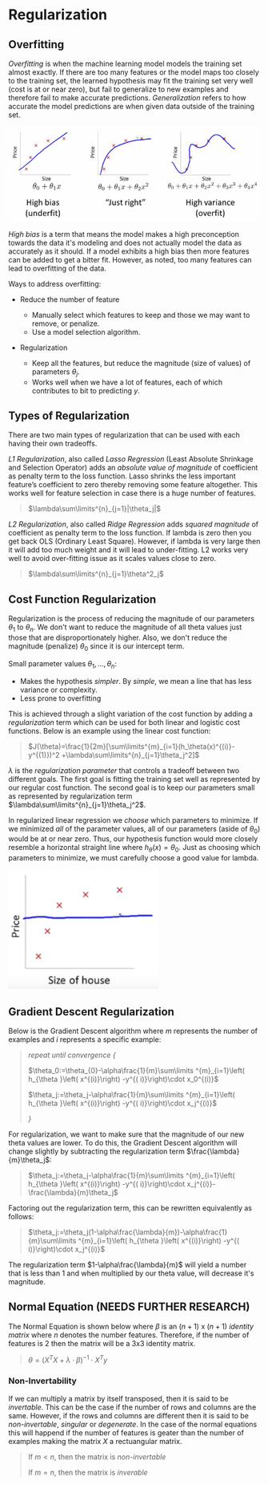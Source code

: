 # Regularization

## Overfitting

*Overfitting* is when the machine learning model models the training set almost exactly. If there are too many features or the model maps too closely to the training set, the learned hypothesis may fit the training set very well (cost is at or near zero), but fail to generalize to new examples and therefore fail to make accurate predictions. *Generalization* refers to how accurate the model predictions are when given data outside of the training set.

![Binary vs. Multiclass](../images/underfit_right_overfit.png)

*High bias* is a term that means the model makes a high preconception towards the data it's modeling and does not actually model the data as accurately as it should. If a model exhibits a high bias then more features can be added to get a bitter fit. However, as noted, too many features can lead to overfitting of the data.

Ways to address overfitting:

* Reduce the number of feature

  * Manually select which features to keep and those we may want to remove, or penalize.
  * Use a model selection algorithm.

* Regularization

  * Keep all the features, but reduce the magnitude (size of values) of parameters $\theta_j$.
  * Works well when we have a lot of features, each of which contributes to bit to predicting $y$.

## Types of Regularization

There are two main types of regularization that can be used with each having their own tradeoffs.

*L1 Regularization*, also called *Lasso Regression* (Least Absolute Shrinkage and Selection Operator) adds an  *absolute value of magnitude* of coefficient as penalty term to the loss function. Lasso shrinks the less important feature’s coefficient to zero thereby removing some feature altogether. This works well for feature selection in case there is a huge number of features.

> $\lambda\sum\limits^{n}_{j=1}|\theta_j|$

*L2 Regularization*, also called *Ridge Regression* adds *squared magnitude* of coefficient as penalty term to the loss function. If lambda is zero then you get back OLS (Ordinary Least Square). However, if lambda is very large then it will add too much weight and it will lead to under-fitting. L2 works very well to avoid over-fitting issue as it scales values close to zero.

> $\lambda\sum\limits^{n}_{j=1}\theta^2_j$

## Cost Function Regularization

Regularization is the process of reducing the magnitude of our parameters $\theta_1$ to $\theta_n$. We don't want to reduce the magnitude of all theta values just those that are disproportionately higher. Also, we don't reduce the magnitude (penalize) $\theta_0$ since it is our intercept term.

Small parameter values $\theta_1,...,\theta_n$:

* Makes the hypothesis *simpler*. By *simple*, we mean a line that has less variance or complexity.
* Less prone to overfitting

This is achieved through a slight variation of the cost function by adding a *regularization* term which can be used for both linear and logistic cost functions. Below is an example using the linear cost function: 

> $J(\theta)=\frac{1}{2m}[\sum\limits^{m}_{i=1}(h_\theta(x)^{(i)}-y^{(1)})^2 +\lambda\sum\limits^{n}_{j=1}\theta_j^2]$

$\lambda$ is the *regularization parameter* that controls a tradeoff between two different goals. The first goal is fitting the training set well as represented by our regular cost function. The second goal is to keep our parameters small as represented by regularization term $\lambda\sum\limits^{n}_{j=1}\theta_j^2$.

In regularized linear regression we *choose* which parameters to minimize. If we minimized *all* of the parameter values, all of our parameters (aside of $\theta_0$) would be at or near zero. Thus, our hypothesis function would more closely resemble a horizontal straight line where $h_\theta(x)=\theta_0$. Just as choosing which parameters to minimize, we must carefully choose a good value for lambda.

![Binary vs. Multiclass](../images/regularization_under_fit.png)

## Gradient Descent Regularization

Below is the Gradient Descent algorithm where $m$ represents the number of examples and $i$ represents a specific example:

>*repeat until convergence {* 
>
>$\theta_0:=\theta_{0}-\alpha\frac{1}{m}\sum\limits ^{m}_{i=1}\left( h_{\theta }\left( x^{(i)}\right) -y^{( i)}\right)\cdot x_0^{(i)}$
>
>$\theta_j:=\theta_j-\alpha\frac{1}{m}\sum\limits ^{m}_{i=1}\left( h_{\theta }\left( x^{(i)}\right) -y^{( i)}\right)\cdot x_j^{(i)}$
>
>*}* 

For regularization, we want to make sure that the magnitude of our new theta values are lower. To do this, the Gradient Descent algorithm will change slightly by subtracting the regularization term $\frac{\lambda}{m}\theta_j$:

>$\theta_j:=\theta_j-\alpha\frac{1}{m}\sum\limits ^{m}_{i=1}\left( h_{\theta }\left( x^{(i)}\right) -y^{( i)}\right)\cdot x_j^{(i)}-\frac{\lambda}{m}\theta_j$

Factoring out the regularization term, this can be rewritten equivalently as follows:

> $\theta_j:=\theta_j(1-\alpha\frac{\lambda}{m})-\alpha\frac{1}{m}\sum\limits ^{m}_{i=1}\left( h_{\theta }\left( x^{(i)}\right) -y^{( i)}\right)\cdot x_j^{(i)}$

The regularization term $1-\alpha\frac{\lambda}{m}$ will yield a number that is less than $1$ and when multiplied by our theta value, will decrease it's magnitude.

## Normal Equation (NEEDS FURTHER RESEARCH)

The Normal Equation is shown below where $\beta$ is an $(n+1)$ x $(n+1)$ *identity matrix* where $n$ denotes the number features. Therefore, if the number of features is 2 then the matrix will be a $3$x$3$ identity matrix.

> $\theta=(X^TX+\lambda\cdot\beta)^{-1}\cdot X^Ty$

### Non-Invertability

If we can multiply a matrix by itself transposed, then it is said to be *invertable*. This can be the case if the number of rows and columns are the same. However, if the rows and columns are different then it is said to be *non-invertable*, *singular* or *degenerate*.  In the case of the normal equations this will happend if the number of features is geater than the number of examples making the matrix $X$ a rectuangular matrix.

> If $m < n$, then the matrix is *non-invertable*
>
> If $m=n$, then the matrix is *inverable*
